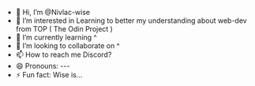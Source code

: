 - 👋 Hi, I’m @Nivlac-wise
- 👀 I’m interested in Learning to better my understanding about web-dev from TOP ( The Odin Project )
- 🌱 I’m currently learning ^
- 💞️ I’m looking to collaborate on ^
- 📫 How to reach me Discord?
- 😄 Pronouns: ---
- ⚡ Fun fact: Wise is...

<!---
Nivlac-wise/Nivlac-wise is a ✨ special ✨ repository because its `README.md` (this file) appears on your GitHub profile.
You can click the Preview link to take a look at your changes.
--->
